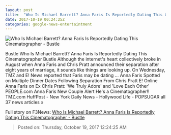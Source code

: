```yaml
---
layout: post
title:  "Who Is Michael Barrett? Anna Faris Is Reportedly Dating This Cinematographer - Bustle"
date: 2017-10-19 00:24:25Z
categories: google-news-entertaintment
---
```


![Who Is Michael Barrett? Anna Faris Is Reportedly Dating This Cinematographer - Bustle](https://typeset-beta.imgix.net/uploads/getty/2017/10/18/f4789c84-794d-4f0f-88cf-b2a88b68c7e9-getty-848645512.jpg?w=1200&h=630&auto=format&q=70&fit=crop&crop=faces)

Bustle Who Is Michael Barrett? Anna Faris Is Reportedly Dating This Cinematographer Bustle Although the internet's heart collectively broke in August when Anna Faris and Chris Pratt announced their separation after eight years of marriage, it sounds like things are looking up. On Wednesday, TMZ and E! News reported that Faris may be dating ... Anna Faris Spotted on Multiple Dinner Dates Following Separation From Chris Pratt E! Online Anna Faris on Ex Chris Pratt: 'We Truly Adore' and 'Love Each Other' PEOPLE.com Anna Faris New Couple Alert He's a Cinematographer!! TMZ.com HuffPost - New York Daily News - Hollywood Life - POPSUGAR all 37 news articles »


Full story on F3News: [Who Is Michael Barrett? Anna Faris Is Reportedly Dating This Cinematographer - Bustle](http://www.f3nws.com/n/yFdBjH)

> Posted on: Thursday, October 19, 2017 12:24:25 AM
